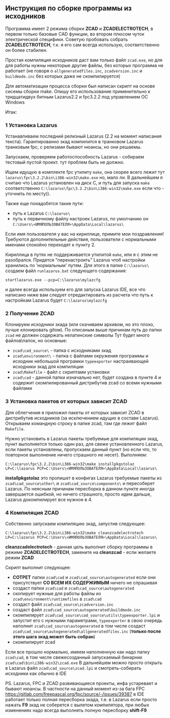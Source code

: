 ## Инструкция по сборке программы из исходников

Программа имеет 2 режима сборки **ZCAD** и **ZCADELECTROTECH**, в первом только базовые CAD функции, во втором плюсом чуток электрической специфики.
Советую пробовать собрать **ZCADELECTROTECH**, т.к. я его сам всегда использую, соответственно он более стабилен.

Простая компиляция исходников даст вам только файл `zcad.exe`, но для для работы нужны некоторые другие файлы, без которых программа не работает
(не говоря о `allgeneratedfiles.inc`, `zcadversion.inc` и `buildmode.inc` без которых даже не скомпилируется)

Для автоматизации процесса сборки был написан скрипт на основе сисемы сборки make.
Опишу его использование применительно к тридцатидвух битным Lazarus2.2 и fpc3.2.2 под управлением ОС Windows

Итак:

### 1 Установка Lazarus
Устанавливаем последний релизный Lazarus (2.2 на момент написания текста). Гарантированно зкад компилится в транковом Lazarus транковым fpc,
с релизами бывают нюансы, но они решаемы.

Запускаем, проверяем работоспособность Lazarus - собираем тестовый пустой проект. тут проблем быть не должно.

Ищем идущую в комплекте fpc утилиту `make`, она скорее всего лежит тут `lazarus\fpc\3.2.2\bin\i386-win32\make.exe` но, мало ли.
В дальнейшем я считаю что Lazarus установлен на диск C, и путь для запуска `make` соответственно `C:\lazarus\fpc\3.2.2\bin\i386-win32\make.exe`
если что - уточнить по месту)).

Также еще понадобятся такие пути:
* путь к Lazarus `C:\lazarus\`
* путь к первичному файлу настроек Lazarus, по умолчанию он `C:\Users\<ИМЯПОЛЬЗОВАТЕЛЯ>\AppData\Local\lazarus\`

Если имя пользователя у вас на кириллице, примите мои поздравления! Требуются дополнительные действия, пользователи с нормальными именами спокойно переходят к пункту 2.

Кириллица в путях не поддерживается утилитой `make`, или я с этим не разобрался. Придется "перенастроить" Lazarus чтоб настройки хранились по 'нормальным' путям.
Для этого в папке `C:\lazarus\` создаем файл `runlazarus.bat` следующего содержания:

`startlazarus.exe --pcp=C:\lazarus\mylazcfg`

и далее всегда используем его для запуска Lazarus IDE, все что написано ниже вам следует отредактировать из расчета что путь к настройкам Lazarus будет `C:\lazarus\mylazcfg`

### 2 Получение ZCAD
Клонируем исходники зкада (или скачиваем архивом, но это плохо, лучше клонировать gitом). По описаным выше причинам путь до папки `zcad` не должен содержать нелатинские символы
Тут будет много файлов\папок, но основные:
* `zcad\cad_source\` - папка с исходниками зкад
* `zcad\environment\` - папка с файлами окружения программы и исходник небольшой програмки `typeexporter` настраивающей исходники зкад для компиляции
* `zcad\Makefile` - файл с скриптами установки
* `zcad\cad` - данной папки изначально нет, будет создана в пункте 4 и содержит скомпилированный дистрибутив zcad со всеми нужными файлами

### 3 Установка пакетов от которых зависит ZCAD
Для облегчения я приложил пакеты от которых зависит ZCAD в дистрибутив исходников (за исключением идущих в составе Lazarus). Открываем командную строку в папке zcad,
там где лежит файл `Makefile`.

Нужно установить в Lazarus пакеты требуемые для компиляции зкад, пункт выполняется только один раз, для свеже установленного Lazarus, если пакеты установлены,
пропускаем данный пункт (но если что, то повторное выполнение ничего страшного не несет).
Выполняем:

`C:\lazarus\fpc\3.2.2\bin\i386-win32\make installpkgstolaz LP=C:\lazarus PCP=C:\Users\<ИМЯПОЛЬЗОВАТЕЛЯ>\AppData\Local\lazarus\`

**installpkgstolaz** это пропишет в конфигах Lazarus требуемые пакеты из `zcad\cad_source\other\` и `zcad\cad_source\components\` и пересоберет Lazarus.
По неясным причинам пересборка в данном пункте иногда завершается ошибкой, но ничего страшного, просто идем дальше, Lazarus докомпилирует все нужное в 4.

### 4 Компиляция ZCAD
Собственно запускаем компиляцию зкад, запустив следующее:

`C:\lazarus\fpc\3.2.2\bin\i386-win32\make cleanzcadelectrotech LP=C:\lazarus PCP=C:\Users\<ИМЯПОЛЬЗОВАТЕЛЯ>\AppData\Local\lazarus\`

**cleanzcadelectrotech** - данная цель выполнит сборку программы в режиме **ZCADELECTROTECH**, замените на **cleanzcad** - если желаете режим **ZCAD**

Скрипт выполнит следующее:

* **СОТРЕТ** папки `zcad\cad` и `zcad\cad_source\autogenerated` если они присутствует **СО ВСЕМ ИХ СОДЕРЖИМЫМ** ничего не спрашивая
* создаст папки `zcad\cad` и `zcad\cad_source\autogenerated`
* скопирует нужные для работы файлы из `zcad\environment\runtimefiles` в `zcad\cad`
* создаст файл `zcad\cad_source\zcadversion.inc`
* создаст файл `zcad\cad_source\autogenerated\buildmode.inc`
* скомпилирует `zcad\cad_source\cad_source\utils\typeexporter.lpi` и запустит его с нужными параметрами, `typeexporter` в свою очередь наполнит `zcad\cad_source\autogenerated` в том числе создаст `zcad\cad_source\autogenerated\allgeneratedfiles.inc` (**только после этого шага зкад может быть собран**)
* скомпилирует zcad

Если все прошло нормально, имеем наполненную как надо папку `zcad\cad`, в том числе свежесозданный запускаемый бинарник `zcad\cad\bin\i386-win32\zcad.exe`
В дальнейшем можно просто открыть в Lazarus файл `zcad\cad_source\zcad.lpi` и смотреть-собирать исходники как обычно в IDE

PS.
Lazarus, FPC и ZCAD развивающиеся проекты, инфа устаревает и бывают нюансы. В частности на данный момент из-за бага FPC
https://gitlab.com/freepascal.org/fpc/source/-/issues/39387 в IDE работает только полная пересборка зкада, т.е. в Lazarus если просто нажать
**F9** зкад не соберется с вылетом компилятора, при любых изменениях надо всегда выполнять полную пересборку **shift-F9**
